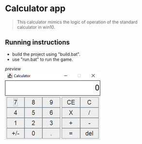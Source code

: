 # Calculator app
> This calculator mimics the logic of operation of the  standard calculator in win10.


## Running instructions
- build the project using "build.bat".
- use "run.bat" to run the game.

_preview_ <br/>
![preview](https://raw.githubusercontent.com/ladzaretti/Calculator/master/preview.PNG)
